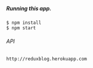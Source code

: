 ##### Running this app.
```
$ npm install
$ npm start
```

###### API
```
http://reduxblog.herokuapp.com
```
